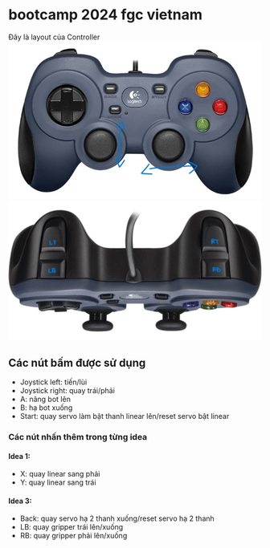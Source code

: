 # bootcamp 2024 fgc vietnam
Đây là layout của Controller
![](./front.jpg)
![](./trigger.jpg)
## Các nút bấm được sử dụng
- Joystick left: tiến/lùi
- Joystick right: quay trái/phải
- A: nâng bot lên
- B: hạ bot xuống
- Start: quay servo làm bật thanh linear lên/reset servo bật linear
### Các nút nhấn thêm trong từng idea
#### Idea 1:
- X: quay linear sang phải
- Y: quay linear sang trái
#### Idea 3:
- Back: quay servo hạ 2 thanh xuống/reset servo hạ 2 thanh
- LB: quay gripper trái lên/xuống
- RB: quay gripper phải lên/xuống